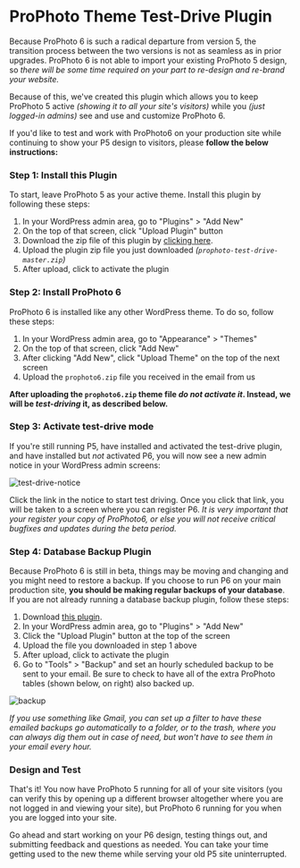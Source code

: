 # ProPhoto Theme Test-Drive Plugin

Because ProPhoto 6 is such a radical departure from version 5, the transition process between the two versions is not as seamless as in prior upgrades. ProPhoto 6 is not able to import your existing ProPhoto 5 design, so *there will be some time required on your part to re-design and re-brand your website.*

Because of this, we've created this plugin which allows you to keep ProPhoto 5 active *(showing it to all your site's visitors)* while you *(just logged-in admins)* see and use and customize ProPhoto 6.

If you'd like to test and work with ProPhoto6 on your production site while continuing to show your P5 design to visitors, please **follow the below instructions:**

### Step 1: Install this Plugin

To start, leave ProPhoto 5 as your active theme.  Install this plugin by following these steps:

1. In your WordPress admin area, go to "Plugins" > "Add New"
2. On the top of that screen, click "Upload Plugin" button
3. Download the zip file of this plugin by [clicking here](https://github.com/netrivet/prophoto-test-drive/archive/master.zip).
4. Upload the plugin zip file you just downloaded *(`prophoto-test-drive-master.zip`)*
5. After upload, click to activate the plugin

### Step 2: Install ProPhoto 6

ProPhoto 6 is installed like any other WordPress theme.  To do so, follow these steps:

1. In your WordPress admin area, go to "Appearance" > "Themes"
2. On the top of that screen, click "Add New"
3. After clicking "Add New", click "Upload Theme" on the top of the next screen
4. Upload the `prophoto6.zip` file you received in the email from us

**After uploading the `prophoto6.zip` theme file *do not activate it*. Instead, we will be *test-driving* it, as described below.**

### Step 3: Activate test-drive mode

If you're still running P5, have installed and activated the test-drive plugin, and have installed but *not* activated P6, you will now see a new admin notice in your WordPress admin screens:

![test-drive-notice](https://cloud.githubusercontent.com/assets/7050938/12378122/b4315bea-bd02-11e5-8eb2-0f531923a9de.png)

Click the link in the notice to start test driving. Once you click that link, you will be taken to a screen where you can register P6.  *It is very important that your register your copy of ProPhoto6, or else you will not receive critical bugfixes and updates during the beta period.*

### Step 4: Database Backup Plugin

Because ProPhoto 6 is still in beta, things may be moving and changing and you might need to restore a backup. If you choose to run P6 on your main production site, **you should be making regular backups of your database**.  If you are not already running a database backup plugin, follow these steps:

1. Download [this plugin](https://github.com/matzko/wp-db-backup/archive/master.zip).
2. In your WordPress admin area, go to "Plugins" > "Add New"
3. Click the "Upload Plugin" button at the top of the screen
4. Upload the file you downloaded in step 1 above
5. After upload, click to activate the plugin
6. Go to "Tools" > "Backup" and set an hourly scheduled backup to be sent to your email. Be sure to check to have all of the extra ProPhoto tables (shown below, on right) also backed up.

![backup](https://cloud.githubusercontent.com/assets/7050938/12275677/5dde8fc2-b93f-11e5-9e9c-2a781fe58b0b.png)

*If you use something like Gmail, you can set up a filter to have these emailed backups go automatically to a folder, or to the trash, where you can always dig them out in case of need, but won't have to see them in your email every hour.*

### Design and Test

That's it!  You now have ProPhoto 5 running for all of your site visitors (you can verify this by opening up a different browser altogether where you are not logged in and viewing your site), but ProPhoto 6 running for you when you are logged into your site.

Go ahead and start working on your P6 design, testing things out, and submitting feedback and questions as needed.  You can take your time getting used to the new theme while serving your old P5 site uninterrupted.
